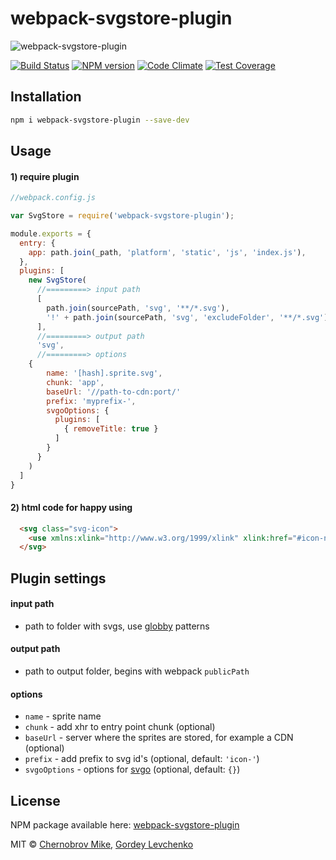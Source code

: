 # webpack-svgstore-plugin
![webpack-svgstore-plugin](https://lincolnloop.global.ssl.fastly.net/uploads/uploads/demo.png)

[![Build Status](https://travis-ci.org/mrsum/webpack-svgstore-plugin.svg?branch=master)](https://travis-ci.org/mrsum/webpack-svgstore-plugin)
[![NPM version](https://badge.fury.io/js/webpack-svgstore-plugin.svg)](https://badge.fury.io/js/webpack-svgstore-plugin)
[![Code Climate](https://codeclimate.com/github/mrsum/webpack-svgstore-plugin/badges/gpa.svg)](https://codeclimate.com/github/mrsum/webpack-svgstore-plugin)
[![Test Coverage](https://codeclimate.com/github/mrsum/webpack-svgstore-plugin/badges/coverage.svg)](https://codeclimate.com/github/mrsum/webpack-svgstore-plugin/coverage)

## Installation
```bash
npm i webpack-svgstore-plugin --save-dev
```
## Usage

#### 1) require plugin
```javascript
//webpack.config.js

var SvgStore = require('webpack-svgstore-plugin');

module.exports = {
  entry: {
    app: path.join(_path, 'platform', 'static', 'js', 'index.js'),
  },
  plugins: [
    new SvgStore(
      //=========> input path
      [
        path.join(sourcePath, 'svg', '**/*.svg'),
        '!' + path.join(sourcePath, 'svg', 'excludeFolder', '**/*.svg'),
      ], 
      //=========> output path 
      'svg', 
      //=========> options
    {
        name: '[hash].sprite.svg',
        chunk: 'app',
        baseUrl: '//path-to-cdn:port/'
        prefix: 'myprefix-',
        svgoOptions: {
          plugins: [
            { removeTitle: true }
          ]
        }
      }
    )
  ]
}
```
#### 2) html code for happy using

```html
  <svg class="svg-icon">
    <use xmlns:xlink="http://www.w3.org/1999/xlink" xlink:href="#icon-name"></use>
  </svg>
```
## Plugin settings

#### input path
- path to folder with svgs, use [globby](https://github.com/sindresorhus/globby) patterns

#### output path
- path to output folder, begins with webpack `publicPath`

#### options
- `name` - sprite name 
- `chunk` - add xhr to entry point chunk (optional) 
- `baseUrl` - server where the sprites are stored, for example a CDN (optional)
- `prefix` - add prefix to svg id's (optional, default: `'icon-'`)
- `svgoOptions` - options for [svgo](https://github.com/svg/svgo) (optional, default: `{}`)

## License

NPM package available here: [webpack-svgstore-plugin](https://www.npmjs.com/package/webpack-svgstore-plugin)

MIT © [Chernobrov Mike](http://mrsum.ru), [Gordey Levchenko](https://github.com/lgordey)
